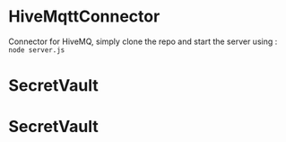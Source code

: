 # HiveMqttConnector


Connector for HiveMQ, simply clone the repo and start the server using : `node server.js`
# SecretVault
# SecretVault
